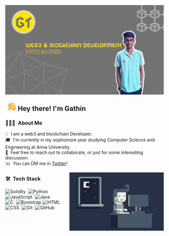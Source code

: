 ![Gathin Banner](assets/c.png)

<img alt="Night Coding" src="assets/Hand Wave.gif" width='40' align="left"/><h2>Hey there! I'm Gathin</h2>


### 👨🏻‍💻 &nbsp;About Me

💡 &nbsp;I am a web3 and blockchain Developer.\
🎓 &nbsp;I'm currently in my sophomore year studying Computer Science and Engineering at Anna University.\
💬 &nbsp;Feel free to reach out to collaborate, or just for some interesting discussion.\
✉️ &nbsp;You can DM me in [Twitter](https://twitter.com/gathin_twt)!

<img alt="Night Coding" src="assets/Night-Coding.gif" align="right"/>

### 🛠 &nbsp;Tech Stack

![Solidity](https://img.shields.io/badge/solidity-v0.6.12-2ea44f?logo=solidity)&nbsp;
![Python](https://img.shields.io/badge/-Python-05122A?style=flat&logo=python)&nbsp;\
![JavaScript](https://img.shields.io/badge/-JavaScript-05122A?style=flat&logo=javascript)&nbsp;
![Java](https://img.shields.io/badge/-Java-05122A?style=flat&logo=Java&logoColor=FFA518)&nbsp;\
![C](https://img.shields.io/badge/-C-05122A?style=flat&logo=C&logoColor=A8B9CC)&nbsp;
![Bootstrap](https://img.shields.io/badge/-Bootstrap-05122A?style=flat&logo=bootstrap&logoColor=563D7C)
![HTML](https://img.shields.io/badge/-HTML-05122A?style=flat&logo=HTML5)&nbsp;\
![CSS](https://img.shields.io/badge/-CSS-05122A?style=flat&logo=CSS3&logoColor=1572B6)&nbsp;
![Git](https://img.shields.io/badge/-Git-05122A?style=flat&logo=git)&nbsp;
![GitHub](https://img.shields.io/badge/-GitHub-05122A?style=flat&logo=github)&nbsp;
